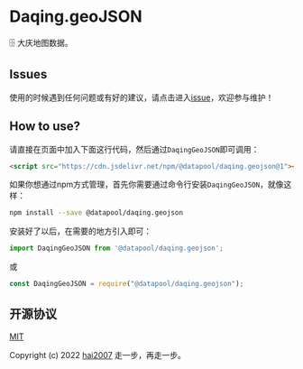 # Daqing.geoJSON
🗄️ 大庆地图数据。

## Issues
使用的时候遇到任何问题或有好的建议，请点击进入[issue](https://github.com/hai2007/datapool/issues)，欢迎参与维护！

## How to use?

请直接在页面中加入下面这行代码，然后通过```DaqingGeoJSON```即可调用：

```html
<script src="https://cdn.jsdelivr.net/npm/@datapool/daqing.geojson@1"></script>
```

如果你想通过npm方式管理，首先你需要通过命令行安装``````DaqingGeoJSON``````，就像这样：

```bash
npm install --save @datapool/daqing.geojson
```

安装好了以后，在需要的地方引入即可：

```js
import DaqingGeoJSON from '@datapool/daqing.geojson';
```

或

```js
const DaqingGeoJSON = require("@datapool/daqing.geojson");
```

开源协议
---------------------------------------
[MIT](https://github.com/hai2007/datapool/blob/master/LICENSE)

Copyright (c) 2022 [hai2007](https://hai2007.gitee.io/sweethome/) 走一步，再走一步。

